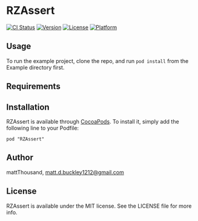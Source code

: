 # RZAssert

[![CI Status](http://img.shields.io/travis/mattThousand/RZAssert.svg?style=flat)](https://travis-ci.org/mattThousand/RZAssert)
[![Version](https://img.shields.io/cocoapods/v/RZAssert.svg?style=flat)](http://cocoadocs.org/docsets/RZAssert)
[![License](https://img.shields.io/cocoapods/l/RZAssert.svg?style=flat)](http://cocoadocs.org/docsets/RZAssert)
[![Platform](https://img.shields.io/cocoapods/p/RZAssert.svg?style=flat)](http://cocoadocs.org/docsets/RZAssert)

## Usage

To run the example project, clone the repo, and run `pod install` from the Example directory first.

## Requirements

## Installation

RZAssert is available through [CocoaPods](http://cocoapods.org). To install
it, simply add the following line to your Podfile:

    pod "RZAssert"

## Author

mattThousand, matt.d.buckley1212@gmail.com

## License

RZAssert is available under the MIT license. See the LICENSE file for more info.

